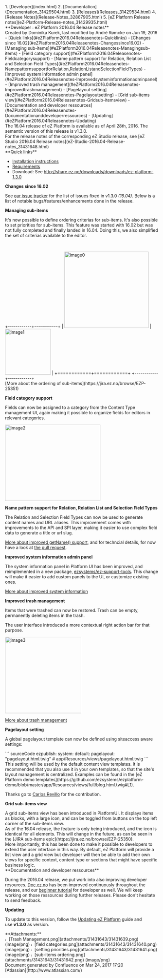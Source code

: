 <div id="page">
<div id="main" class="aui-page-panel">
<div id="main-header">
<div id="breadcrumb-section">
1.  [Developer](index.html)
2.  [Documentation](Documentation_31429504.html)
3.  [Releases](Releases_31429534.html)
4.  [Release Notes](Release-Notes_32867905.html)
5.  [eZ Platform Release notes](eZ-Platform-Release-notes_31429935.html)

</div>
**Developer : eZ Platform 2016.04 Release notes**

</div>
<div id="content" class="view">
<div class="page-metadata">
Created by Dominika Kurek, last modified by André Rømcke on Jun 19, 2016

</div>
<div id="main-content" class="wiki-content group">
<div class="toc-macro rbtoc1490376019475">
-   [Quick links](#eZPlatform2016.04Releasenotes-Quicklinks)
-   [Changes since 16.02](#eZPlatform2016.04Releasenotes-Changessince16.02)
    -   [Managing sub-items](#eZPlatform2016.04Releasenotes-Managingsub-items)
    -   [Field category support](#eZPlatform2016.04Releasenotes-Fieldcategorysupport)
    -   [Name pattern support for Relation, Relation List and Selection Field Types](#eZPlatform2016.04Releasenotes-NamepatternsupportforRelation,RelationListandSelectionFieldTypes)
    -   [Improved system information admin panel](#eZPlatform2016.04Releasenotes-Improvedsysteminformationadminpanel)
    -   [Improved trash management](#eZPlatform2016.04Releasenotes-Improvedtrashmanagement)
    -   [Pagelayout setting](#eZPlatform2016.04Releasenotes-Pagelayoutsetting)
    -   [Grid sub-items view](#eZPlatform2016.04Releasenotes-Gridsub-itemsview)
-   [Documentation and developer ressources](#eZPlatform2016.04Releasenotes-Documentationanddeveloperressources)
-   [Updating](#eZPlatform2016.04Releasenotes-Updating)

</div>
The 16.04 release of eZ Platform is available as of April 28th, 2016.
The semantic version of this release is v1.3.0.

<div
class="confluence-information-macro confluence-information-macro-tip">
<div class="confluence-information-macro-body">
For the release notes of the corresponding eZ Studio release, see [eZ Studio 2016.04 Release notes](eZ-Studio-2016.04-Release-notes_31431648.html)

</div>
</div>
**Quick links**

-   [Installation instructions](https://doc.ez.no/display/TECHDOC/Installation)
-   [Requirements](https://doc.ez.no/display/TECHDOC/Requirements)
-   Download: See <http://share.ez.no/downloads/downloads/ez-platform-1.3.0>

**Changes since 16.02**

See [our issue tracker](https://jira.ez.no/issues/?jql=project%20%3D%20EZP%20and%20fixVersion%20%3D%20%221.3.0%22%20and%20resolution%20!%3D%20%22unresolved%22%20order%20by%20type%20ASC%2C%20priority%20DESC) for the list of issues fixed in v1.3.0 *(16.04)*. Below is a list of notable bugs/features/enhancements done in the release.

**Managing sub-items**

It's now possible to define ordering criterias for sub-items. It's also possible to set priorities for sub-items. This feature was started with 16.02 but was not fully completed and finally landed in 16.04. Doing this, we also simplified the set of criterias available to the editor.

 

<div class="table-wrap">
+------------+------------+ | <img src="attachments/31431643/31431642.png" alt="image0" class="confluence-embedded-image confluence-content-image-border" width="277" height="250" /> | <img src="attachments/31431643/31431641.png" alt="image1" class="confluence-embedded-image confluence-content-image-border" height="150" /> | +============+============+ +------------+------------+

</div>
[More about the ordering of sub-items](https://jira.ez.no/browse/EZP-25351)

**Field category support**

Fields can now be assigned to a category from the Content Type management UI, again making it possible to organize fields for editors in relevant categories.

<img src="attachments/31431643/31431640.png" alt="image2" class="confluence-embedded-image confluence-content-image-border" width="313" height="250" />

**Name pattern support for Relation, Relation List and Selection Field Types**

The Relation and Selection Field Types can now be used to generate content names and URL aliases. This improvement comes with improvements to the API and SPI layer, making it easier to use complex field data to generate a title or url slug.

[More about improved getName() support](http://jira.ez.no/browse/EZP-25303), and for techncial details, for now have a look at [the pull request](https://github.com/ezsystems/ezpublish-kernel/pull/1605).

**Improved system information admin panel**

The system information panel in Platform UI has been improved, and reimplemented in a new package, [ezsystems/ez-support-tools](http://github.com/ezsystems/ez-support-tools). This change will make it easier to add custom panels to the UI, or customize existing ones.

[More about improved system information](https://jira.ez.no/browse/EZP-25514)

**Improved trash management**

Items that were trashed can now be restored. Trash can be empty, permanently deleting items in the trash.

The user interface introduced a more contextual right action bar for that purpose.

<img src="attachments/31431643/31431639.png" alt="image3" class="confluence-embedded-image confluence-content-image-border" height="250" />

[More about trash management](https://jira.ez.no/browse/EZP-25305)

**Pagelayout setting**

A global pagelayout template can now be defined using siteaccess aware settings:

<div class="code panel pdl" style="border-width: 1px;">
<div class="codeContent panelContent pdl">
``` sourceCode
ezpublish:
  system:
    default:
      pagelayout: "pagelayout.html.twig" # app/Resources/views/pagelayout.html.twig
```

</div>
</div>
This setting will be used by the default content view templates. It is recommended that you also use it in your own templates, so that the site's layout management is centralized. Examples can be found in the [eZ Platform demo templates](https://github.com/ezsystems/ezplatform-demo/blob/master/app/Resources/views/full/blog.html.twig#L1).

Thanks go to [Carlos Revillo](https://doc.ez.no/display/~desorden) for the contribution.

**Grid sub-items view**

<div>
A grid sub-items view has been introduced in PlatformUI. It displays items as blocks, with a large icon, and can be toggled from buttons on the top left corner of the sub-items view.

</div>
<div>
As of the 16.04 release, the feature is only being introduced, and the icon is identical for all elements. This will change in the future, as can be seen in the [JIRA sub-items epic](https://jira.ez.no/browse/EZP-25350).

</div>
<div>
More importantly, this has been done to make it possible to developers to extend the user interface in this way. By default, eZ Platform will provide a list view and a grid view but developer will then be able to add their own views for specific context, content type or sections that might have specific business logic.

</div>
**Documentation and developer ressources**

During the 2016.04 release, we put work into also improving developer resources. [Doc.ez.no](http://doc.ez.no) has been improved continuously throughout the release, and our [beginner tutorial](https://doc.ez.no/display/TECHDOC/Beginner+Tutorial) for developer as well. We will keep working on those ressources during further releases. Please don't hesitate to send feedback.

**Updating**

To update to this version, follow the [Updating eZ Platform](Updating-eZ-Platform_31431770.html) guide and use **v1.3.0** as version.

</div>
<div class="pageSection group">
<div class="pageSectionHeader">
**Attachments:**

</div>
<div class="greybox" align="left">
<img src="images/icons/bullet_blue.gif" alt="image4" width="8" height="8" /> [Trash Management.png](attachments/31431643/31431639.png) (image/png) <img src="images/icons/bullet_blue.gif" alt="image5" width="8" height="8" /> [field categories.png](attachments/31431643/31431640.png) (image/png) <img src="images/icons/bullet_blue.gif" alt="image6" width="8" height="8" /> [setting priorities.png](attachments/31431643/31431641.png) (image/png) <img src="images/icons/bullet_blue.gif" alt="image7" width="8" height="8" /> [sub-items ordering.png](attachments/31431643/31431642.png) (image/png)

</div>
</div>
</div>
</div>
<div id="footer" role="contentinfo">
<div class="section footer-body">
Document generated by Confluence on Mar 24, 2017 17:20

<div id="footer-logo">
[Atlassian](http://www.atlassian.com/)

</div>
</div>
</div>
</div>

